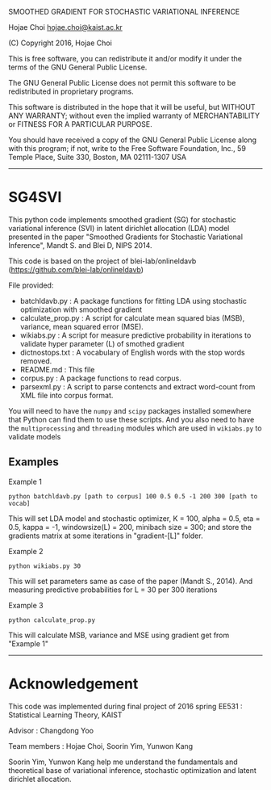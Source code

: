 
SMOOTHED GRADIENT FOR STOCHASTIC VARIATIONAL INFERENCE

Hojae Choi
hojae.choi@kaist.ac.kr

(C) Copyright 2016, Hojae Choi

This is free software, you can redistribute it and/or modify it under
the terms of the GNU General Public License.

The GNU General Public License does not permit this software to be
redistributed in proprietary programs.

This software is distributed in the hope that it will be useful, but
WITHOUT ANY WARRANTY; without even the implied warranty of
MERCHANTABILITY or FITNESS FOR A PARTICULAR PURPOSE.

You should have received a copy of the GNU General Public License
along with this program; if not, write to the Free Software
Foundation, Inc., 59 Temple Place, Suite 330, Boston, MA 02111-1307
USA

------------------------------------------------------------------------

# SG4SVI

This python code implements smoothed gradient (SG) for stochastic variational inference (SVI)
in latent dirichlet allocation (LDA) model presented in the paper
 "Smoothed Gradients for Stochastic Variational Inference", Mandt S. and Blei D, NIPS 2014.

This code is based on the project of blei-lab/onlineldavb (https://github.com/blei-lab/onlineldavb)

File provided:
* batchldavb.py : A package functions for fitting LDA using stochastic 
 optimization with smoothed gradient
* calculate_prop.py : A script for calculate mean squared bias (MSB), variance, 
 mean squared error (MSE).
* wikiabs.py : A script for measure predictive probability in iterations
 to validate hyper parameter (L) of smothed gradient
* dictnostops.txt : A vocabulary of English words with the stop words removed.
* README.md : This file
* corpus.py : A package functions to read corpus. 
* parsexml.py : A script to parse contencts and extract word-count from
 XML file into corpus format.

You will need to have the `numpy` and `scipy` packages installed somewhere 
that Python can find them to use these scripts.
And you also need to have the `multiprocessing` and `threading` modules
which are used in `wikiabs.py` to validate models

## Examples
 
 Example 1
  
 `python batchldavb.py [path to corpus] 100 0.5 0.5 -1 200 300 [path to vocab]`
 
This will set LDA model and stochastic optimizer,
K = 100, alpha = 0.5, eta = 0.5, kappa = -1, windowsize(L) = 200, minibach size = 300;
and store the gradients matrix at some iterations in "gradient-[L]" folder.
 
 Example 2
 
 `python wikiabs.py 30`
 
 This will set parameters same as case of the paper (Mandt S., 2014). And 
 measuring predictive probabilities for L = 30 per 300 iterations
 
 Example 3
 
 `python calculate_prop.py`
 
 This will calculate MSB, variance and MSE using gradient get from "Example 1"

------------------------------------------------------------------------

# Acknowledgement

 This code was implemented during final project of 2016 spring EE531 : Statistical Learning Theory, KAIST

 Advisor : Changdong Yoo

 Team members : Hojae Choi, Soorin Yim, Yunwon Kang

 Soorin Yim, Yunwon Kang help me understand the fundamentals and theoretical base of
 variational inference, stochastic optimization and latent dirichlet allocation.